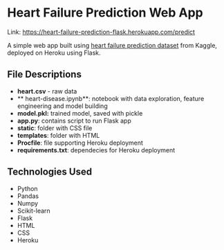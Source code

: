 # Heart Failure Prediction Web App

Link: https://heart-failure-prediction-flask.herokuapp.com/predict

A simple web app built using [heart failure prediction dataset](https://www.kaggle.com/fedesoriano/heart-failure-prediction "heart failure prediction dataset") from Kaggle, deployed on Heroku using Flask.

## File Descriptions
- **heart.csv** - raw data
- ** heart-disease.ipynb**: notebook with data exploration, feature engineering and model building
- **model.pkl:** trained model, saved with pickle
- **app.py**: contains script to run Flask app
- **static**: folder with CSS file
- **templates**: folder with HTML 
- **Procfile**: file supporting Heroku deployment
- **requirements.txt**: dependecies for Heroku deployment

## Technologies Used
- Python
- Pandas
- Numpy
- Scikit-learn
- Flask
- HTML
- CSS
- Heroku
